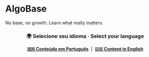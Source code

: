 # AlgoBase

No base, no growth. Learn what really matters.

<h3 align="center">🌍 Selecione seu idioma · Select your language</h3>

<p align="center">
  <a href="./pt/index.md"><strong>🇧🇷 Conteúdo em Português</strong></a> &nbsp;|&nbsp;
  <a href="./en/index.md"><strong>🇺🇸 Content in English</strong></a>
</p>
